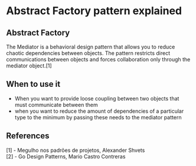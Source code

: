 # Abstract Factory pattern explained

## Abstract Factory
The Mediator is a behavioral design pattern that allows you to reduce chaotic dependencies between objects. The pattern restricts direct communications between objects and forces collaboration only through the mediator object.[1]

## When to use it
* When you want to provide loose coupling between two objects that must communicate between them
* when you want to reduce the amount of dependencies of a particular type to the minimum by passing these needs to the mediator pattern

## References
[1] - Megulho nos padrões de projetos, Alexander Shvets  
[2] - Go Design Patterns, Mario Castro Contreras